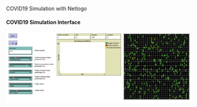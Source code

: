 COVID19 Simulation with Netlogo </br>
#### COVID19 Simulation Interface
![alt text](https://github.com/doddyaditya/COVID19-Simulation-Netlogo/blob/main/COVID19%20interface.png)
